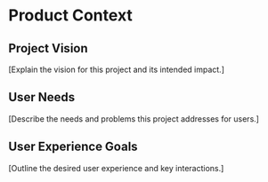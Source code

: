 # Product Context

## Project Vision

[Explain the vision for this project and its intended impact.]

## User Needs

[Describe the needs and problems this project addresses for users.]

## User Experience Goals

[Outline the desired user experience and key interactions.]
